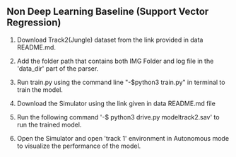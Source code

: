 ## Non Deep Learning Baseline (Support Vector Regression)
1) Download Track2(Jungle) dataset from the link provided in data README.md.
   
2) Add the folder path that contains both IMG Folder and log file in the 'data_dir' part of the parser.
 
3) Run train.py using the command line "-$python3 train.py" in terminal to train the model.
 
4) Download the Simulator using the link given in data README.md file
 
5) Run the following command '-$ python3 drive.py modeltrack2.sav' to run the trained model.
 
6) Open the Simulator and open 'track 1' environment in Autonomous mode to visualize the performance of the model.
